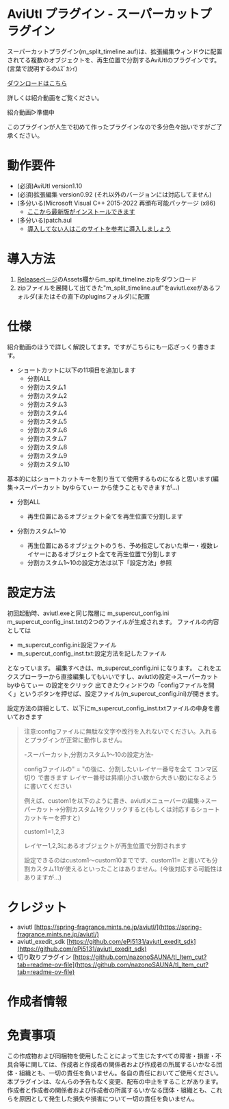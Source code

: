 # AviUtl プラグイン - スーパーカットプラグイン
スーパーカットプラグイン(m_split_timeline.auf)は、拡張編集ウィンドウに配置されてる複数のオブジェクトを、再生位置で分割するAviUtlのプラグインです。(言葉で説明するのﾑｽﾞｶｼｲ)

[ダウンロードはこちら](https://github.com/yuratexi/aviutl_supercut/releases/latest)

詳しくは紹介動画をご覧ください。

紹介動画▷準備中

このプラグインが人生で初めて作ったプラグインなので多分色々拙いですがご了承ください。




# 動作要件
* (必須)AviUtl version1.10
* (必須)拡張編集 version0.92 (それ以外のバージョンには対応してません)
* (多分いる)Microsoft Visual C++ 2015-2022 再頒布可能パッケージ (x86)
  * [ここから最新版がインストールできます](https://learn.microsoft.com/ja-jp/cpp/windows/latest-supported-vc-redist?view=msvc-170)
* (多分いる)patch.aul
  * [導入してない人はこのサイトを参考に導入しましょう](https://scrapbox.io/nazosauna/patch.aul)

# 導入方法
1. [Releaseページ](https://github.com/yuratexi/aviutl_supercut/releases/latest)のAssets欄からm_split_timeline.zipをダウンロード
2. zipファイルを展開して出てきた"m_split_timeline.auf"をaviutl.exeがあるフォルダ(またはその直下のpluginsフォルダ)に配置

# 仕様
紹介動画のほうで詳しく解説してます。ですがこちらにも一応ざっくり書きます。

* ショートカットに以下の11項目を追加します
  * 分割ALL
  * 分割カスタム1
  * 分割カスタム2
  * 分割カスタム3
  * 分割カスタム4
  * 分割カスタム5
  * 分割カスタム6
  * 分割カスタム7
  * 分割カスタム8
  * 分割カスタム9
  * 分割カスタム10

基本的にはショートカットキーを割り当てて使用するものになると思います(編集→スーパーカット byゆらてぃー から使うこともできますが...)

* 分割ALL
  * 再生位置にあるオブジェクト全てを再生位置で分割します

* 分割カスタム1~10
  * 再生位置にあるオブジェクトのうち、予め指定しておいた単一・複数レイヤーにあるオブジェクト全てを再生位置で分割します
  * 分割カスタム1~10の設定方法は以下「設定方法」参照

# 設定方法
初回起動時、aviutl.exeと同じ階層に m_supercut_config.ini m_supercut_config_inst.txtの2つのファイルが生成されます。
ファイルの内容としては
* m_supercut_config.ini:設定ファイル
* m_supercut_config_inst.txt:設定方法を記したファイル

となっています。
編集すべきは、m_supercut_config.ini になります。
これをエクスプローラーから直接編集してもいいですし、aviutlの設定→スーパーカット byゆらてぃー の設定をクリック
出てきたウィンドウの「configファイルを開く」というボタンを押せば、設定ファイル(m_supercut_config.ini)が開きます。

設定方法の詳細として、以下にm_supercut_config_inst.txtファイルの中身を書いておきます  

  
>注意:configファイルに無駄な文字や改行を入れないでください。入れるとプラグインが正常に動作しません。
>
>
>-スーパーカット,分割カスタム1～10の設定方法-
>
>configファイルの" = "の後に、分割したいレイヤー番号を全て コンマ区切り で書きます
>レイヤー番号は昇順(小さい数から大きい数)になるように書いてください
>
>
>例えば、custom1を以下のように書き、aviutlメニューバーの編集→スーパーカット→分割カスタム1をクリックすると(もしくは対応するショートカットキーを押すと)
>
>custom1=1,2,3
>
>レイヤー1,2,3にあるオブジェクトが再生位置で分割されます
>
>
>設定できるのはcustom1～custom10までです、custom11= と書いても分割カスタム11が使えるといったことはありません。(今後対応する可能性はありますが...)

# クレジット
* aviutl [https://spring-fragrance.mints.ne.jp/aviutl/](https://spring-fragrance.mints.ne.jp/aviutl/)
* aviutl_exedit_sdk [https://github.com/ePi5131/aviutl_exedit_sdk](https://github.com/ePi5131/aviutl_exedit_sdk)
* 切り取りプラグイン [https://github.com/nazonoSAUNA/tl_Item_cut?tab=readme-ov-file](https://github.com/nazonoSAUNA/tl_Item_cut?tab=readme-ov-file)

# 作成者情報

# 免責事項
この作成物および同梱物を使用したことによって生じたすべての障害・損害・不具合等に関しては、作成者と作成者の関係者および作成者の所属するいかなる団体・組織とも、一切の責任を負いません。各自の責任においてご使用ください。  
本プラグインは、なんらの予告もなく変更、配布の中止をすることがあります。作成者と作成者の関係者および作成者の所属するいかなる団体・組織とも、これらを原因として発生した損失や損害について一切の責任を負いません。
